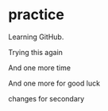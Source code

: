 # practice
<p>Learning GitHub.</p>
<p>Trying this again</p>
<p>And one more time</p>
And one more for good luck

changes for secondary